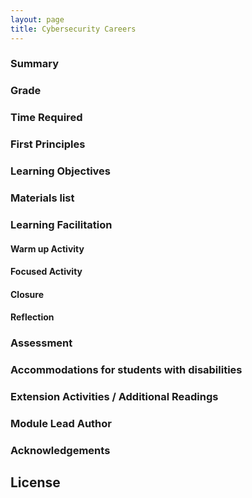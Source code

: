 ```yaml
---
layout: page
title: Cybersecurity Careers
---
```

### Summary

### Grade

### Time Required

### First Principles

### Learning Objectives

### Materials list

### Learning Facilitation

#### Warm up Activity

#### Focused Activity

#### Closure

#### Reflection

### Assessment

### Accommodations for students with disabilities

### Extension Activities / Additional Readings

### Module Lead Author

### Acknowledgements

## License
